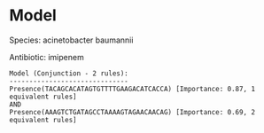 
# Model

Species: acinetobacter baumannii

Antibiotic: imipenem

```
Model (Conjunction - 2 rules):
------------------------------
Presence(TACAGCACATAGTGTTTTGAAGACATCACCA) [Importance: 0.87, 1 equivalent rules]
AND
Presence(AAAGTCTGATAGCCTAAAAGTAGAACAACAG) [Importance: 0.69, 2 equivalent rules]

```


